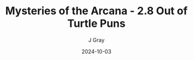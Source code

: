 ---
title: 'Mysteries of the Arcana - 2.8 Out of Turtle Puns'
alt: 'Mysteries of the Arcana'
date: '2024-10-03'
author: 'J Gray'
artist: 'Keira'
---